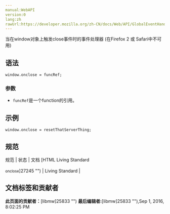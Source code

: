 ```yaml
---
manual:WebAPI
version:0
lang:zh
rawUrl:https://developer.mozilla.org/zh-CN/docs/Web/API/GlobalEventHandlers/onclose
---
```







当在window对象上触发close事件时的事件处理器 (在Firefox 2 或 Safari中不可用)


## 语法<a name="语法"></a>

```
window.onclose = funcRef;

```

### 参数<a name="参数"></a>

* `funcRef`是一个function的引用。

## 示例<a name="示例"></a>

```
window.onclose = resetThatServerThing;
```

## 规范<a name="规范"></a>

规范 | 状态 | 文档 
[HTML Living Standard<br></br><small>onclose</small>]27245 "") | Living Standard |  




## 文档标签和贡献者
**此页面的贡献者：**[libmw]25833 "")
**最后编辑者:**[libmw]25833 ""),<time>Sep 1, 2016, 8:02:25 PM</time>



